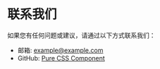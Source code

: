 # 联系我们

如果您有任何问题或建议，请通过以下方式联系我们：

- 邮箱: example@example.com
- GitHub: [Pure CSS Component](https://github.com/your-repo)